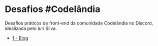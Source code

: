 # Desafios \#Codelândia

Desafios práticos de front-end da comunidade Codelândia no Discord, idealizada pelo Iuri Silva.

-   [1 - Blog](./01-blog/)
